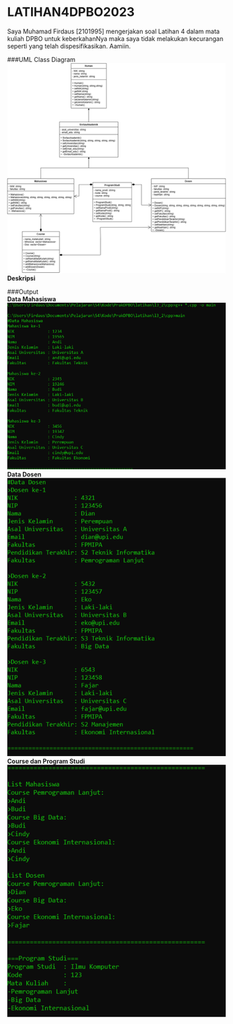 # LATIHAN4DPBO2023
Saya Muhamad Firdaus [2101995] mengerjakan soal Latihan 4 dalam mata kuliah DPBO untuk keberkahanNya maka 
saya tidak melakukan kecurangan seperti yang telah dispesifikasikan. Aamiin.

###UML Class Diagram
![alt text](https://raw.githubusercontent.com/dauspairet/LATIHAN4DPBO2023/main/UML.png)
<br><b>Deskripsi</b><br>

###Output<br>
<b>Data Mahasiswa</b><br>
![alt text](https://github.com/dauspairet/LATIHAN4DPBO2023/blob/main/cpp/screenshot/cpp1.png)
<br><b>Data Dosen</b><br>
![alt text](https://github.com/dauspairet/LATIHAN4DPBO2023/blob/main/cpp/screenshot/cpp2.png)
<br><b>Course dan Program Studi</b><br>
![alt text](https://github.com/dauspairet/LATIHAN4DPBO2023/blob/main/cpp/screenshot/cpp3.png)
